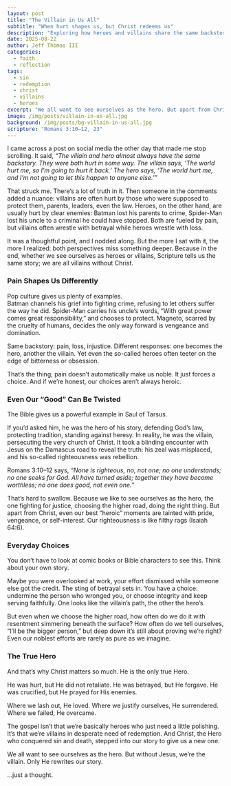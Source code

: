 ```yaml
---
layout: post
title: "The Villain in Us All"
subtitle: "When hurt shapes us, but Christ redeems us"
description: "Exploring how heroes and villains share the same backstory, yet Scripture reminds us that without Christ, we are all the villain."
date: 2025-08-22
author: Jeff Thomas III
categories:
  - faith
  - reflection
tags:
  - sin
  - redemption
  - christ
  - villains
  - heroes
excerpt: "We all want to see ourselves as the hero. But apart from Christ, we are the villain. Only He rewrites our story."
image: /img/posts/villain-in-us-all.jpg
background: /img/posts/bg-villain-in-us-all.jpg
scripture: "Romans 3:10–12, 23"
---
```


I came across a post on social media the other day that made me stop scrolling. It said, *“The villain and hero almost always have the same backstory. They were both hurt in some way. The villain says, ‘The world hurt me, so I’m going to hurt it back.’ The hero says, ‘The world hurt me, and I’m not going to let this happen to anyone else.’”*  

That struck me. There’s a lot of truth in it. Then someone in the comments added a nuance: villains are often hurt by those who were supposed to protect them, parents, leaders, even the law. Heroes, on the other hand, are usually hurt by clear enemies: Batman lost his parents to crime, Spider-Man lost his uncle to a criminal he could have stopped. Both are fueled by pain, but villains often wrestle with betrayal while heroes wrestle with loss.  

It was a thoughtful point, and I nodded along. But the more I sat with it, the more I realized: both perspectives miss something deeper. Because in the end, whether we see ourselves as heroes or villains, Scripture tells us the same story; we are all villains without Christ.  

### Pain Shapes Us Differently  

Pop culture gives us plenty of examples.  
Batman channels his grief into fighting crime, refusing to let others suffer the way he did. Spider-Man carries his uncle’s words, “With great power comes great responsibility,” and chooses to protect. Magneto, scarred by the cruelty of humans, decides the only way forward is vengeance and domination.  

Same backstory: pain, loss, injustice. Different responses: one becomes the hero, another the villain. Yet even the so-called heroes often teeter on the edge of bitterness or obsession.  

That’s the thing; pain doesn’t automatically make us noble. It just forces a choice. And if we’re honest, our choices aren’t always heroic.  

### Even Our “Good” Can Be Twisted  

The Bible gives us a powerful example in Saul of Tarsus.  

If you’d asked him, he was the hero of his story, defending God’s law, protecting tradition, standing against heresy. In reality, he was the villain, persecuting the very church of Christ. It took a blinding encounter with Jesus on the Damascus road to reveal the truth: his zeal was misplaced, and his so-called righteousness was rebellion.  

Romans 3:10–12 says, *“None is righteous, no, not one; no one understands; no one seeks for God. All have turned aside; together they have become worthless; no one does good, not even one.”*  

That’s hard to swallow. Because we like to see ourselves as the hero, the one fighting for justice, choosing the higher road, doing the right thing. But apart from Christ, even our best “heroic” moments are tainted with pride, vengeance, or self-interest. Our righteousness is like filthy rags (Isaiah 64:6).  

### Everyday Choices  

You don’t have to look at comic books or Bible characters to see this. Think about your own story.  

Maybe you were overlooked at work, your effort dismissed while someone else got the credit. The sting of betrayal sets in. You have a choice: undermine the person who wronged you, or choose integrity and keep serving faithfully. One looks like the villain’s path, the other the hero’s.  

But even when we choose the higher road, how often do we do it with resentment simmering beneath the surface? How often do we tell ourselves, “I’ll be the bigger person,” but deep down it’s still about proving we’re right? Even our noblest efforts are rarely as pure as we imagine.  

### The True Hero  

And that’s why Christ matters so much. He is the only true Hero.  

He was hurt, but He did not retaliate. He was betrayed, but He forgave. He was crucified, but He prayed for His enemies.  

Where we lash out, He loved. Where we justify ourselves, He surrendered. Where we failed, He overcame.  

The gospel isn’t that we’re basically heroes who just need a little polishing. It’s that we’re villains in desperate need of redemption. And Christ, the Hero who conquered sin and death, stepped into our story to give us a new one.  

We all want to see ourselves as the hero. But without Jesus, we’re the villain. Only He rewrites our story.  

…just a thought.

<!--stackedit_data:
eyJoaXN0b3J5IjpbNzg3MTMzMDA2LC03NDM3ODEzODhdfQ==
-->
